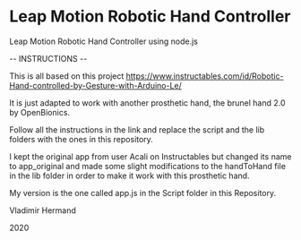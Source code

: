# Leap Motion Robotic Hand Controller
 Leap Motion Robotic Hand Controller using node.js
 
 -- INSTRUCTIONS --
 
 This is all based on this project https://www.instructables.com/id/Robotic-Hand-controlled-by-Gesture-with-Arduino-Le/
 
 It is just adapted to work with another prosthetic hand, the brunel hand 2.0 by OpenBionics.
 
 Follow all the instructions in the link and replace the script and the lib folders with the ones in this repository. 
 
 I kept the original app from user Acali on Instructables but changed its name to app_original and made some slight modifications to the handToHand file in the lib folder in order to make it work with this prosthetic hand.
 
 My version is the one called app.js in the Script folder in this Repository. 
 
 
 Vladimir Hermand 
 
 2020
